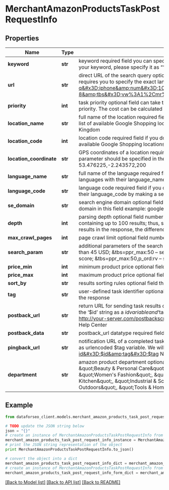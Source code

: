 # MerchantAmazonProductsTaskPostRequestInfo


## Properties

Name | Type | Description | Notes
------------ | ------------- | ------------- | -------------
**keyword** | **str** | keyword required field you can specify up to 700 symbols in the keyword filed all %## will be decoded (plus symbol ‘+’ will be decoded to a space character) if you need to use the “%” symbol for your keyword, please specify it as “%25”; learn more about rules and limitations of keyword and keywords fields in DataForSEO APIs in this Help Center article | [optional] 
**url** | **str** | direct URL of the search query optional field you can specify a direct URL and we will sort it out to the necessary fields. Note that this method is the most difficult for our API to process and also requires you to specify the exact language and location in the URL. In most cases, we wouldn’t recommend using this method. example: https://www.google.com/search?q&#x3D;iphone&amp;num&#x3D;100&amp;tbm&#x3D;shop&amp;ie&#x3D;UTF-8&amp;oe&#x3D;UTF-8&amp;tbs&#x3D;vw%3A1%2Cmr%3A1%2Cprice%3A1%2Cppr_min%3A5&amp;hl&#x3D;en&amp;gl&#x3D;US&amp;gws_rd&#x3D;cr&amp;uule&#x3D;w+CAIQIFISCQs2MuSEtepUEUK33kOSuTsc | [optional] 
**priority** | **int** | task priority optional field can take the following values: 1 – normal execution priority (set by default) 2 – high execution priority You will be additionally charged for the tasks with high execution priority. The cost can be calculated on the Pricing page. | [optional] 
**location_name** | **str** | full name of the location required field if you don’t specify location_code or location_coordinate if you use this field, you don’t need to specify location_code or location_coordinate you can receive the list of available Google Shopping locations with their location_name by making a separate request to the https://api.dataforseo.com/v3/merchant/google/locations example: London,England,United Kingdom | [optional] 
**location_code** | **int** | location code required field if you don’t specify location_name or location_coordinate if you use this field, you don’t need to specify location_name or location_coordinate you can receive the list of available Google Shopping locations with their location_code by making a separate request to the https://api.dataforseo.com/v3/merchant/google/locations example: 2840 | [optional] 
**location_coordinate** | **str** | GPS coordinates of a location required field if you don’t specify location_name or location_code if you use this field, you don’t need to specify location_name or location_code location_coordinate parameter should be specified in the “latitude,longitude,radius” format the maximum number of decimal digits for “latitude” and “longitude”: 7 the minimum value for “radius”: 199.9 example: 53.476225,-2.243572,200 | [optional] 
**language_name** | **str** | full name of the language required field if you don’t specify language_code if you use this field, you don’t need to specify language_code you can receive the list of available Google Shopping languages with their language_name by making a separate request to the https://api.dataforseo.com/v3/merchant/google/languages example: English | [optional] 
**language_code** | **str** | language code required field if you don’t specify language_name if you use this field, you don’t need to specify language_name you can receive the list of available Google Shopping languages with their language_code by making a separate request to the https://api.dataforseo.com/v3/merchant/google/languages example: en | [optional] 
**se_domain** | **str** | search engine domain optional field we choose the relevant search engine domain automatically according to the location and language you specify however, you can set a custom search engine domain in this field example: google.co.uk, google.com.au, google.de, etc. | [optional] 
**depth** | **int** | parsing depth optional field number of results to be retrieved from the Google Shopping results page default value: 100 max value: 700 Note: your account will be billed per each results page containing up to 100 results; thus, setting a depth above 100 may result in additional charges if the search engine returns more than 100 results; if the specified depth is higher than the number of results in the response, the difference will be refunded automatically to your account balance | [optional] 
**max_crawl_pages** | **int** | page crawl limit optional field number of search results pages to crawl max value: 7 Note: the max_crawl_pages and depth parameters complement each other; learn more at our help center | [optional] 
**search_param** | **str** | additional parameters of the search query optional field you can use the following search URL parameters for customizing the search example: &amp;tbs&#x3D;ppr_min:45 – search for products that cost more than 45 USD; &amp;tbs&#x3D;ppr_max:50 – search for products that cost less than 50 USD; &amp;tbs&#x3D;p_ord:p – sort by ascending price; &amp;tbs&#x3D;p_ord:pd – sort by descending price; &amp;tbs&#x3D;p_ord:rv – sort by review score; &amp;tbs&#x3D;ppr_max:50,p_ord:rv – sort by review score with the maximum price of 50 USD | [optional] 
**price_min** | **int** | minimum product price optional field minimum price of the returned products listed on Google Shopping for the specified query example: 5 | [optional] 
**price_max** | **int** | maximum product price optional field maximum price of the returned products listed on Google Shopping for the specified query example: 100 | [optional] 
**sort_by** | **str** | results sorting rules optional field the following sorting rules are supported: review_score, price_low_to_high, price_high_to_low example: sort_by:\&quot;review_score\&quot; | [optional] 
**tag** | **str** | user-defined task identifier optional field the character limit is 255 you can use this parameter to identify the task and match it with the result you will find the specified tag value in the data object of the response | [optional] 
**postback_url** | **str** | return URL for sending task results optional field once the task is completed, we will send a POST request with its results compressed in the gzip format to the postback_url you specified you can use the ‘$id’ string as a $id variable and ‘$tag’ as urlencoded $tag variable. We will set the necessary values before sending the request. example: http://your-server.com/postbackscript?id&#x3D;$id http://your-server.com/postbackscript?id&#x3D;$id&amp;tag&#x3D;$tag Note: special symbols in postback_url will be urlencoded; i.a., the # symbol will be encoded into %23 learn more on our Help Center | [optional] 
**postback_data** | **str** | postback_url datatype required field if you specify postback_url corresponds to the datatype that will be sent to your server possible values: advanced, html | [optional] 
**pingback_url** | **str** | notification URL of a completed task optional field when a task is completed we will notify you by GET request sent to the URL you have specified you can use the ‘$id’ string as a $id variable and ‘$tag’ as urlencoded $tag variable. We will set the necessary values before sending the request. example: http://your-server.com/pingscript?id&#x3D;$id http://your-server.com/pingscript?id&#x3D;$id&amp;tag&#x3D;$tag Note: special symbols in pingback_url will be urlencoded; i.a., the # symbol will be encoded into %23 learn more on our Help Center | [optional] 
**department** | **str** | amazon product department optional field specify one of the following amazon departments for extracting product listings: \&quot;Arts &amp; Crafts\&quot;, \&quot;Automotive\&quot;, \&quot;Baby\&quot;, \&quot;Beauty &amp; Personal Care\&quot;, \&quot;Books\&quot;, \&quot;Computers\&quot;, \&quot;Digital Music\&quot;, \&quot;Electronics\&quot;, \&quot;Kindle Store\&quot;, \&quot;Prime Video\&quot;, \&quot;Women&#39;s Fashion\&quot;, \&quot;Men&#39;s Fashion\&quot;, \&quot;Girls&#39; Fashion\&quot;, \&quot;Boys&#39; Fashion\&quot;, \&quot;Deals\&quot;, \&quot;Health &amp; Household\&quot;, \&quot;Home &amp; Kitchen\&quot;, \&quot;Industrial &amp; Scientific\&quot;, \&quot;Luggage\&quot;, \&quot;Movies &amp; TV\&quot;, \&quot;Music, CDs &amp; Vinyl\&quot;, \&quot;Pet Supplies\&quot;, \&quot;Software\&quot;, \&quot;Sports &amp; Outdoors\&quot;, \&quot;Tools &amp; Home Improvement\&quot;, \&quot;Toys &amp; Games\&quot;, \&quot;Video Games\&quot; | [optional] 

## Example

```python
from dataforseo_client.models.merchant_amazon_products_task_post_request_info import MerchantAmazonProductsTaskPostRequestInfo

# TODO update the JSON string below
json = "{}"
# create an instance of MerchantAmazonProductsTaskPostRequestInfo from a JSON string
merchant_amazon_products_task_post_request_info_instance = MerchantAmazonProductsTaskPostRequestInfo.from_json(json)
# print the JSON string representation of the object
print MerchantAmazonProductsTaskPostRequestInfo.to_json()

# convert the object into a dict
merchant_amazon_products_task_post_request_info_dict = merchant_amazon_products_task_post_request_info_instance.to_dict()
# create an instance of MerchantAmazonProductsTaskPostRequestInfo from a dict
merchant_amazon_products_task_post_request_info_form_dict = merchant_amazon_products_task_post_request_info.from_dict(merchant_amazon_products_task_post_request_info_dict)
```
[[Back to Model list]](../README.md#documentation-for-models) [[Back to API list]](../README.md#documentation-for-api-endpoints) [[Back to README]](../README.md)


